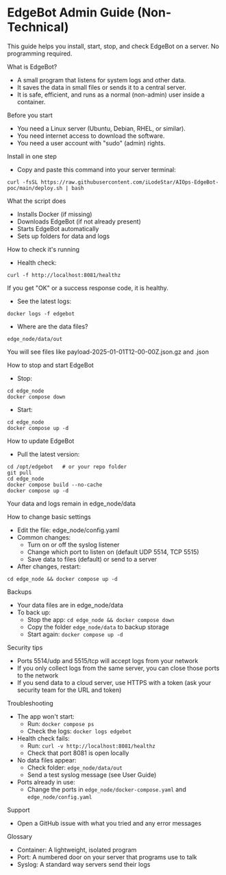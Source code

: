 # EdgeBot Admin Guide (Non-Technical)

This guide helps you install, start, stop, and check EdgeBot on a server. No programming required.

What is EdgeBot?
- A small program that listens for system logs and other data.
- It saves the data in small files or sends it to a central server.
- It is safe, efficient, and runs as a normal (non-admin) user inside a container.

Before you start
- You need a Linux server (Ubuntu, Debian, RHEL, or similar).
- You need internet access to download the software.
- You need a user account with "sudo" (admin) rights.

Install in one step
- Copy and paste this command into your server terminal:

```
curl -fsSL https://raw.githubusercontent.com/iLodeStar/AIOps-EdgeBot-poc/main/deploy.sh | bash
```

What the script does
- Installs Docker (if missing)
- Downloads EdgeBot (if not already present)
- Starts EdgeBot automatically
- Sets up folders for data and logs

How to check it's running
- Health check:

```
curl -f http://localhost:8081/healthz
```

If you get "OK" or a success response code, it is healthy.

- See the latest logs:

```
docker logs -f edgebot
```

- Where are the data files?

```
edge_node/data/out
```

You will see files like payload-2025-01-01T12-00-00Z.json.gz and .json

How to stop and start EdgeBot
- Stop:

```
cd edge_node
docker compose down
```

- Start:

```
cd edge_node
docker compose up -d
```

How to update EdgeBot
- Pull the latest version:

```
cd /opt/edgebot   # or your repo folder
git pull
cd edge_node
docker compose build --no-cache
docker compose up -d
```

Your data and logs remain in edge_node/data

How to change basic settings
- Edit the file: edge_node/config.yaml
- Common changes:
  - Turn on or off the syslog listener
  - Change which port to listen on (default UDP 5514, TCP 5515)
  - Save data to files (default) or send to a server
- After changes, restart:

```
cd edge_node && docker compose up -d
```

Backups
- Your data files are in edge_node/data
- To back up:
  - Stop the app: `cd edge_node && docker compose down`
  - Copy the folder `edge_node/data` to backup storage
  - Start again: `docker compose up -d`

Security tips
- Ports 5514/udp and 5515/tcp will accept logs from your network
- If you only collect logs from the same server, you can close those ports to the network
- If you send data to a cloud server, use HTTPS with a token (ask your security team for the URL and token)

Troubleshooting
- The app won't start:
  - Run: `docker compose ps`
  - Check the logs: `docker logs edgebot`
- Health check fails:
  - Run: `curl -v http://localhost:8081/healthz`
  - Check that port 8081 is open locally
- No data files appear:
  - Check folder: `edge_node/data/out`
  - Send a test syslog message (see User Guide)
- Ports already in use:
  - Change the ports in `edge_node/docker-compose.yaml` and `edge_node/config.yaml`

Support
- Open a GitHub issue with what you tried and any error messages

Glossary
- Container: A lightweight, isolated program
- Port: A numbered door on your server that programs use to talk
- Syslog: A standard way servers send their logs
